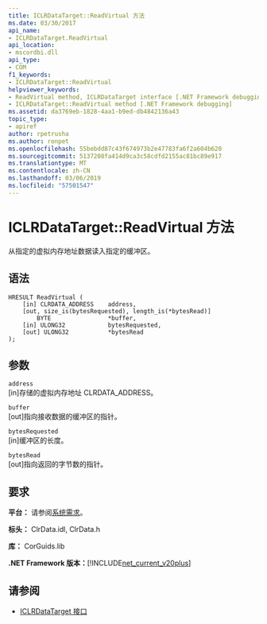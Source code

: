 ```yaml
---
title: ICLRDataTarget::ReadVirtual 方法
ms.date: 03/30/2017
api_name:
- ICLRDataTarget.ReadVirtual
api_location:
- mscordbi.dll
api_type:
- COM
f1_keywords:
- ICLRDataTarget::ReadVirtual
helpviewer_keywords:
- ReadVirtual method, ICLRDataTarget interface [.NET Framework debugging]
- ICLRDataTarget::ReadVirtual method [.NET Framework debugging]
ms.assetid: da3769eb-1828-4aa1-b9ed-db4842136a43
topic_type:
- apiref
author: rpetrusha
ms.author: ronpet
ms.openlocfilehash: 55bebdd87c43f674973b2e47783fa6f2a604b620
ms.sourcegitcommit: 5137208fa414d9ca3c58cdfd2155ac81bc89e917
ms.translationtype: MT
ms.contentlocale: zh-CN
ms.lasthandoff: 03/06/2019
ms.locfileid: "57501547"
---
```

# <a name="iclrdatatargetreadvirtual-method"></a>ICLRDataTarget::ReadVirtual 方法
从指定的虚拟内存地址数据读入指定的缓冲区。  
  
## <a name="syntax"></a>语法  
  
```  
HRESULT ReadVirtual (  
    [in] CLRDATA_ADDRESS    address,  
    [out, size_is(bytesRequested), length_is(*bytesRead)]   
        BYTE                *buffer,  
    [in] ULONG32            bytesRequested,  
    [out] ULONG32           *bytesRead  
);  
```  
  
## <a name="parameters"></a>参数  
 `address`  
 [in]存储的虚拟内存地址 CLRDATA_ADDRESS。  
  
 `buffer`  
 [out]指向接收数据的缓冲区的指针。  
  
 `bytesRequested`  
 [in]缓冲区的长度。  
  
 `bytesRead`  
 [out]指向返回的字节数的指针。  
  
## <a name="requirements"></a>要求  
 **平台：** 请参阅[系统需求](../../../../docs/framework/get-started/system-requirements.md)。  
  
 **标头：** ClrData.idl, ClrData.h  
  
 **库：** CorGuids.lib  
  
 **.NET Framework 版本：**[!INCLUDE[net_current_v20plus](../../../../includes/net-current-v20plus-md.md)]  
  
## <a name="see-also"></a>请参阅
- [ICLRDataTarget 接口](../../../../docs/framework/unmanaged-api/debugging/iclrdatatarget-interface.md)
